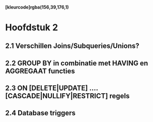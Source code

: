 #### [kleurcode]rgba(156,39,176,1)

# Hoofdstuk 2  

## 2.1 Verschillen Joins/Subqueries/Unions?

## 2.2 GROUP BY in combinatie met HAVING en AGGREGAAT functies

## 2.3 ON [DELETE|UPDATE] .... [CASCADE|NULLIFY|RESTRICT] regels

## 2.4 Database triggers



